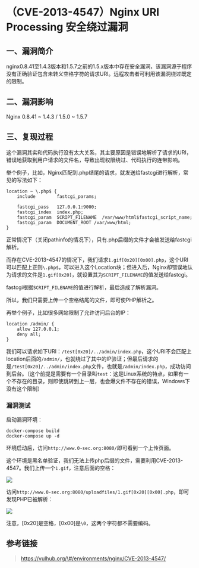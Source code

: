 （CVE-2013-4547）Nginx URI Processing 安全绕过漏洞
==================================================

一、漏洞简介
------------

nginx0.8.41至1.4.3版本和1.5.7之前的1.5.x版本中存在安全漏洞，该漏洞源于程序没有正确验证包含未转义空格字符的请求URI。远程攻击者可利用该漏洞绕过既定的限制。

二、漏洞影响
------------

Nginx 0.8.41 \~ 1.4.3 / 1.5.0 \~ 1.5.7

三、复现过程
------------

这个漏洞其实和代码执行没有太大关系，其主要原因是错误地解析了请求的URI，错误地获取到用户请求的文件名，导致出现权限绕过、代码执行的连带影响。

举个例子，比如，Nginx匹配到.php结尾的请求，就发送给fastcgi进行解析，常见的写法如下：

    location ~ \.php$ {
        include        fastcgi_params;

        fastcgi_pass   127.0.0.1:9000;
        fastcgi_index  index.php;
        fastcgi_param  SCRIPT_FILENAME  /var/www/html$fastcgi_script_name;
        fastcgi_param  DOCUMENT_ROOT /var/www/html;
    }

正常情况下（关闭pathinfo的情况下），只有.php后缀的文件才会被发送给fastcgi解析。

而存在CVE-2013-4547的情况下，我们请求`1.gif[0x20][0x00].php`，这个URI可以匹配上正则`\.php$`，可以进入这个Location块；但进入后，Nginx却错误地认为请求的文件是`1.gif[0x20]`，就设置其为`SCRIPT_FILENAME`的值发送给fastcgi。

fastcgi根据`SCRIPT_FILENAME`的值进行解析，最后造成了解析漏洞。

所以，我们只需要上传一个空格结尾的文件，即可使PHP解析之。

再举个例子，比如很多网站限制了允许访问后台的IP：

    location /admin/ {
        allow 127.0.0.1;
        deny all;
    }

我们可以请求如下URI：`/test[0x20]/../admin/index.php`，这个URI不会匹配上location后面的`/admin/`，也就绕过了其中的IP验证；但最后请求的是`/test[0x20]/../admin/index.php`文件，也就是`/admin/index.php`，成功访问到后台。（这个前提是需要有一个目录叫`test`：这是Linux系统的特点，如果有一个不存在的目录，则即使跳转到上一层，也会爆文件不存在的错误，Windows下没有这个限制）

### 漏洞测试

启动漏洞环境：

    docker-compose build
    docker-compose up -d

环境启动后，访问`http://www.0-sec.org:8080/`即可看到一个上传页面。

这个环境是黑名单验证，我们无法上传php后缀的文件，需要利用CVE-2013-4547。我们上传一个`1.gif`，注意后面的空格：

![](./resource/(CVE-2013-4547)NginxURIProcessing安全绕过漏洞/media/rId25.png)

访问`http://www.0-sec.org:8080/uploadfiles/1.gif[0x20][0x00].php`，即可发现PHP已被解析：

![](./resource/(CVE-2013-4547)NginxURIProcessing安全绕过漏洞/media/rId26.png)

注意，\[0x20\]是空格，\[0x00\]是`\0`，这两个字符都不需要编码。

参考链接
--------

> https://vulhub.org/\#/environments/nginx/CVE-2013-4547/
